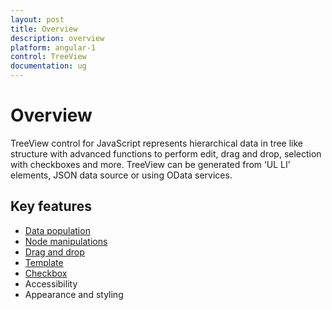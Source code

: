 ```yaml
---
layout: post
title: Overview
description: overview 
platform: angular-1
control: TreeView
documentation: ug
---
```



# Overview

TreeView control for JavaScript represents hierarchical data in tree like structure with advanced functions to perform edit, drag and drop, selection with checkboxes and more. TreeView can be generated from ‘UL LI’ elements, JSON data source or using OData services.

## Key features

* [Data population](http://help.syncfusion.com/js/treeview/populate-data) 
* [Node manipulations](http://help.syncfusion.com/js/treeview/tree-node#node-manipulations)
* [Drag and drop](http://help.syncfusion.com/js/treeview/drag-and-drop)
* [Template](http://help.syncfusion.com/js/treeview/template-support)
* [Checkbox](http://help.syncfusion.com/js/treeview/checkbox-support)
* Accessibility
* Appearance and styling

